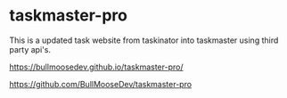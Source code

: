 # taskmaster-pro

This is a updated task website from taskinator into taskmaster using third party api's.

https://bullmoosedev.github.io/taskmaster-pro/

https://github.com/BullMooseDev/taskmaster-pro
